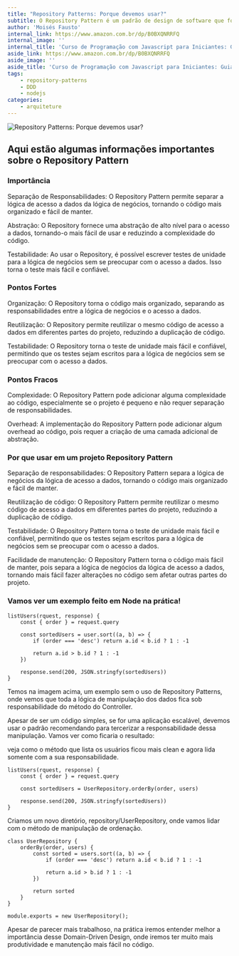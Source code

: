 ```yaml
---
title: "Repository Patterns: Porque devemos usar?"
subtitle: O Repository Pattern é um padrão de design de software que fornece uma abstração de alto nível para o acesso a dados. Ele é amplamente utilizado em projetos de software para separar a lógica de negócios da lógica de acesso a dados, tornando o código mais organizado, reutilizável e fácil de manter.
author: 'Moisés Fausto'
internal_link: https://www.amazon.com.br/dp/B0BXQNRRFQ
internal_image: ''
internal_title: 'Curso de Programação com Javascript para Iniciantes: Guia Prático'
aside_link: https://www.amazon.com.br/dp/B0BXQNRRFQ
aside_image: ''
aside_title: 'Curso de Programação com Javascript para Iniciantes: Guia Prático'
tags:
    - repository-patterns
    - DDD
    - nodejs
categories:
    - arquiteture
---
```


![Repository Patterns: Porque devemos usar?](https://miro.medium.com/v2/resize:fit:720/format:webp/1*OAFJOw3aphju1Fm7ksDrtA.png)

## Aqui estão algumas informações importantes sobre o Repository Pattern

### Importância

Separação de Responsabilidades: O Repository Pattern permite separar a lógica de acesso a dados da lógica de negócios, tornando o código mais organizado e fácil de manter.

Abstração: O Repository fornece uma abstração de alto nível para o acesso a dados, tornando-o mais fácil de usar e reduzindo a complexidade do código.

Testabilidade: Ao usar o Repository, é possível escrever testes de unidade para a lógica de negócios sem se preocupar com o acesso a dados. Isso torna o teste mais fácil e confiável.

### Pontos Fortes

Organização: O Repository torna o código mais organizado, separando as responsabilidades entre a lógica de negócios e o acesso a dados.

Reutilização: O Repository permite reutilizar o mesmo código de acesso a dados em diferentes partes do projeto, reduzindo a duplicação de código.

Testabilidade: O Repository torna o teste de unidade mais fácil e confiável, permitindo que os testes sejam escritos para a lógica de negócios sem se preocupar com o acesso a dados.

### Pontos Fracos

Complexidade: O Repository Pattern pode adicionar alguma complexidade ao código, especialmente se o projeto é pequeno e não requer separação de responsabilidades.

Overhead: A implementação do Repository Pattern pode adicionar algum overhead ao código, pois requer a criação de uma camada adicional de abstração.

### Por que usar em um projeto Repository Pattern

Separação de responsabilidades: O Repository Pattern separa a lógica de negócios da lógica de acesso a dados, tornando o código mais organizado e fácil de manter.

Reutilização de código: O Repository Pattern permite reutilizar o mesmo código de acesso a dados em diferentes partes do projeto, reduzindo a duplicação de código.

Testabilidade: O Repository Pattern torna o teste de unidade mais fácil e confiável, permitindo que os testes sejam escritos para a lógica de negócios sem se preocupar com o acesso a dados.

Facilidade de manutenção: O Repository Pattern torna o código mais fácil de manter, pois separa a lógica de negócios da lógica de acesso a dados, tornando mais fácil fazer alterações no código sem afetar outras partes do projeto.

### Vamos ver um exemplo feito em Node na prática!

```
listUsers(rquest, response) {
    const { order } = request.query
    
    const sortedUsers = user.sort((a, b) => {
        if (order === 'desc') return a.id < b.id ? 1 : -1
        
        return a.id > b.id ? 1 : -1
    })
    
    response.send(200, JSON.stringfy(sortedUsers))
}
```

Temos na imagem acima, um exemplo sem o uso de Repository Patterns, onde vemos que toda a lógica de manipulação dos dados fica sob responsabilidade do método do Controller.

Apesar de ser um código simples, se for uma aplicação escalável, devemos usar o padrão recomendando para tercerizar a responsabilidade dessa manipulação. Vamos ver como ficaria o resultado:

veja como o método que lista os usuários ficou mais clean e agora lida somente com a sua responsabilidade.

```
listUsers(rquest, response) {
    const { order } = request.query
    
    const sortedUsers = UserRepository.orderBy(order, users)
    
    response.send(200, JSON.stringfy(sortedUsers))
}
```

Criamos um novo diretório, repository/UserRepository, onde vamos lidar com o método de manipulação de ordenação.

```
class UserRepository {
    orderBy(order, users) {
        const sorted = users.sort((a, b) => {
            if (order === 'desc') return a.id < b.id ? 1 : -1
        
            return a.id > b.id ? 1 : -1
        })
        
        return sorted
    }
}

module.exports = new UserRepository();
```

Apesar de parecer mais trabalhoso, na prática iremos entender melhor a importância desse Domain-Driven Design, onde iremos ter muito mais produtividade e manutenção mais fácil no código.